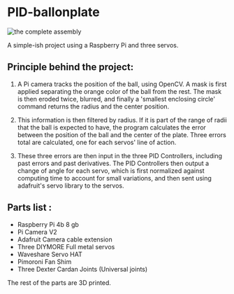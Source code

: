 # PID-ballonplate

![the complete assembly](https://github.com/nicohmje/PID-ballonplate/blob/main/Complete_assembly.jpg?raw=true)


A simple-ish project using a Raspberry Pi and three servos. 

## Principle behind the project: 

1. A Pi camera tracks the position of the ball, using OpenCV. A mask is first applied separating the orange color of the ball from the rest. The mask is then eroded twice, blurred, and finally a 'smallest enclosing circle' command returns the radius and the center position.

2. This information is then filtered by radius. If it is part of the range of radii that the ball is expected to have, the program calculates the error between the position of the ball and the center of the plate. Three errors total are calculated, one for each servos' line of action.

3. These three errors are then input in the three PID Controllers, including past errors and past derivatives. The PID Controllers then output a change of angle for each servo, which is first normalized against computing time to account for small variations, and then sent using adafruit's servo library to the servos. 

## Parts list : 

- Raspberry Pi 4b 8 gb
- Pi Camera V2
- Adafruit Camera cable extension
- Three DIYMORE Full metal servos
- Waveshare Servo HAT
- Pimoroni Fan Shim
- Three Dexter Cardan Joints (Universal joints)

The rest of the parts are 3D printed. 



